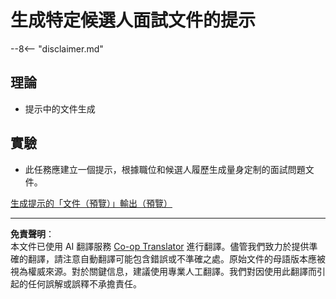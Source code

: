 <!--
CO_OP_TRANSLATOR_METADATA:
{
  "original_hash": "baabc695cc38bcfe66668df8efe2b8c2",
  "translation_date": "2025-10-22T18:48:30+00:00",
  "source_file": "docs/operative-preview/10-generate-documents/README.md",
  "language_code": "tw"
}
-->
# 生成特定候選人面試文件的提示

--8<-- "disclaimer.md"

## 理論

- 提示中的文件生成

## 實驗

- 此任務應建立一個提示，根據職位和候選人履歷生成量身定制的面試問題文件。

[生成提示的「文件（預覽）」輸出（預覽）](https://learn.microsoft.com/ai-builder/generate-document-output-prompt)

---

**免責聲明**：  
本文件已使用 AI 翻譯服務 [Co-op Translator](https://github.com/Azure/co-op-translator) 進行翻譯。儘管我們致力於提供準確的翻譯，請注意自動翻譯可能包含錯誤或不準確之處。原始文件的母語版本應被視為權威來源。對於關鍵信息，建議使用專業人工翻譯。我們對因使用此翻譯而引起的任何誤解或誤釋不承擔責任。